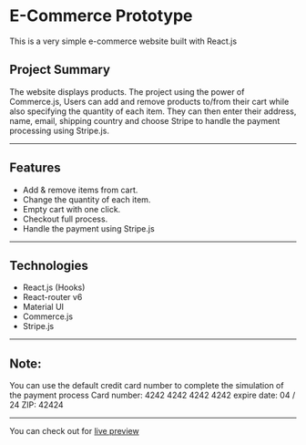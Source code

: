 # E-Commerce Prototype
This is a very simple e-commerce website built with React.js

## Project Summary
The website displays products. The project using the power of Commerce.js, Users can add and remove products to/from their cart while also specifying the quantity of each item. They can then enter their address, name, email, shipping country and choose Stripe to handle the payment processing using Stripe.js.

---
## Features
- Add & remove items from cart.
- Change the quantity of each item.
- Empty cart with one click.
- Checkout full process.
- Handle the payment using Stripe.js


---
## Technologies
- React.js (Hooks)
- React-router v6
- Material UI
- Commerce.js
- Stripe.js

---
## Note:
You can use the default credit card number to complete the simulation of the payment process 
Card number: 4242 4242 4242 4242
expire date: 04 / 24
ZIP: 42424

---
You can check out for [live preview](https://commerce-prototype.netlify.app/)
